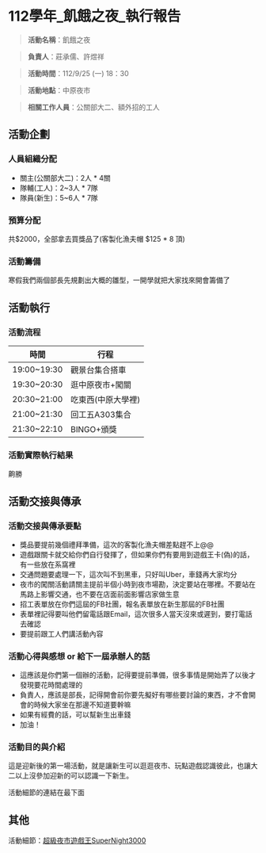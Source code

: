 # 112學年_飢餓之夜_執行報告

> **活動名稱**：飢餓之夜
> 

> **負責人**：莊承儒、許煜祥
> 

> **活動時間**：112/9/25 (一) 18：30
> 

> **活動地點**：中原夜市
> 

> **相關工作人員**：公關部大二、額外招的工人
> 

## 活動企劃

### 人員組織分配

- 關主(公關部大二)：2人 * 4關
- 隊輔(工人)：2~3人 * 7隊
- 隊員(新生)：5~6人 * 7隊

### 預算分配

共$2000，全部拿去買獎品了(客製化漁夫帽 $125 * 8 頂)

### 活動籌備

寒假我們兩個部長先規劃出大概的雛型，一開學就把大家找來開會籌備了

## 活動執行

### 活動流程

| **時間** | **行程** |
| --- | --- |
| 19:00~19:30 | 觀景台集合搭車 |
| 19:30~20:30 | 逛中原夜市+闖關 |
| 20:30~21:00 | 吃東西(中原大學裡) |
| 21:00~21:30 | 回工五A303集合 |
| 21:30~22:10 | BINGO+頒獎 |

### 活動實際執行結果

齁勝

## 活動交接與傳承

### 活動交接與傳承要點

- 獎品要提前幾個禮拜準備，這次的客製化漁夫帽差點趕不上@@
- 遊戲跟關卡就交給你們自行發揮了，但如果你們有要用到遊戲王卡(偽)的話，有一些放在系窩裡
- 交通問題要處理一下，這次叫不到黑車，只好叫Uber，車錢再大家均分
- 夜市的闖關活動請關主提前半個小時到夜市場勘，決定要站在哪裡。不要站在馬路上影響交通，也不要在店面前面影響店家做生意
- 招工表單放在你們這屆的FB社團，報名表單放在新生那屆的FB社團
- 表單裡記得要叫他們留電話跟Email，這次很多人當天沒來或遲到，要打電話去確認
- 要提前跟工人們講活動內容

### 活動心得與感想 or 給下一屆承辦人的話

- 這應該是你們第一個辦的活動，記得要提前準備，很多事情是開始弄了以後才發現要花時間處理的
- 負責人，應該是部長，記得開會前你要先擬好有哪些要討論的東西，才不會開會的時候大家坐在那邊不知道要幹嘛
- 如果有經費的話，可以幫新生出車錢
- 加油！

### 活動目的與介紹

這是迎新後的第一場活動，就是讓新生可以逛逛夜市、玩點遊戲認識彼此，也讓大二以上沒參加迎新的可以認識一下新生。

活動細節的連結在最下面

## 其他

活動細節：[超級夜市遊戲王SuperNight3000](https://hackmd.io/@s6dM_LKNRpGdTCLhnmqjoQ/H1QcrHkya)
